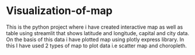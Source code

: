# Visualization-of-map
This is the python project where i have created interactive map as well as table using streamlit that shows latitude and longitude, capital and city data. On the basis of this data i have plotted map using plotly express library. In this I have used 2 types of map to plot data i.e scatter map and choropleth.
